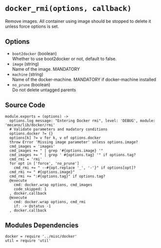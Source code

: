 
# `docker_rmi(options, callback)`

Remove images. All container using image should be stopped to delete it unless
force options is set.

## Options

*   `boot2docker` (boolean)   
    Whether to use boot2docker or not, default to false.   
*   `image` (string)   
    Name of the image. MANDATORY   
*   `machine` (string)   
    Name of the docker-machine. MANDATORY if docker-machine installed   
*   `no_prune` (boolean)   
    Do not delete untagged parents   

## Source Code

    module.exports = (options) ->
      options.log message: "Entering Docker rmi", level: 'DEBUG', module: 'mecano/lib/docker/rmi'
      # Validate parameters and madatory conditions
      options.docker ?= {}
      options[k] ?= v for k, v of options.docker
      throw Error 'Missing image parameter' unless options.image?
      cmd_images = 'images'
      cmd_images += " | grep '#{options.image} '"
      cmd_images += " | grep ' #{options.tag} '" if options.tag?
      cmd_rmi = 'rmi'
      for opt in ['force', 'no_prune']
        cmd_rmi += " --#{opt.replace '_', '-'}" if options[opt]?
      cmd_rmi += " #{options.image}"
      cmd_rmi += ":#{options.tag}" if options.tag?
      @execute
        cmd: docker.wrap options, cmd_images
        code_skipped: 1
      , docker.callback
      @execute
        cmd: docker.wrap options, cmd_rmi
        if: -> @status -1
      , docker.callback

## Modules Dependencies

    docker = require '../misc/docker'
    util = require 'util'
